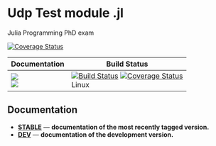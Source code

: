 # Udp Test module .jl
Julia Programming PhD exam

[![Coverage Status](https://coveralls.io/repos/github/piebat/udpcstest.jl/badge.svg?branch=master)](https://coveralls.io/github/piebat/udpcstest.jl?branch=master)

| **Documentation** | **Build Status** |
|---------------|--------------|
|[![][docs-stable-img]][docs-stable-url] <br/> [![][docs-latest-img]][docs-dev-url] | [![Build Status][travis-img]][travis-url]  [![Coverage Status][codecov-img]][codecov-url] <br/> Linux |

## Documentation

- [**STABLE**][docs-stable-url] &mdash; **documentation of the most recently tagged version.**
- [**DEV**][docs-dev-url] &mdash; **documentation of the development version.**

[docs-latest-img]: https://img.shields.io/badge/docs-latest-blue.svg
[docs-stable-img]: https://img.shields.io/badge/docs-stable-blue.svg
[docs-dev-url]: https://github.com/piebat/udpcstest.jl.git/dev
[docs-stable-url]: https://github.com/piebat/udpcstest.jl.git/stable

[travis-img]: https://travis-ci.com/piebat/UdpTest.jl.svg?branch=master
[travis-url]: https://travis-ci.com/piebat/udpcstest.jl

[codecov-img]: https://coveralls.io/repos/github/piebat/udpcstest.jl/badge.svg?branch=master
[codecov-url]: https://coveralls.io/github/piebat/udpcstest.jl?branch=master
